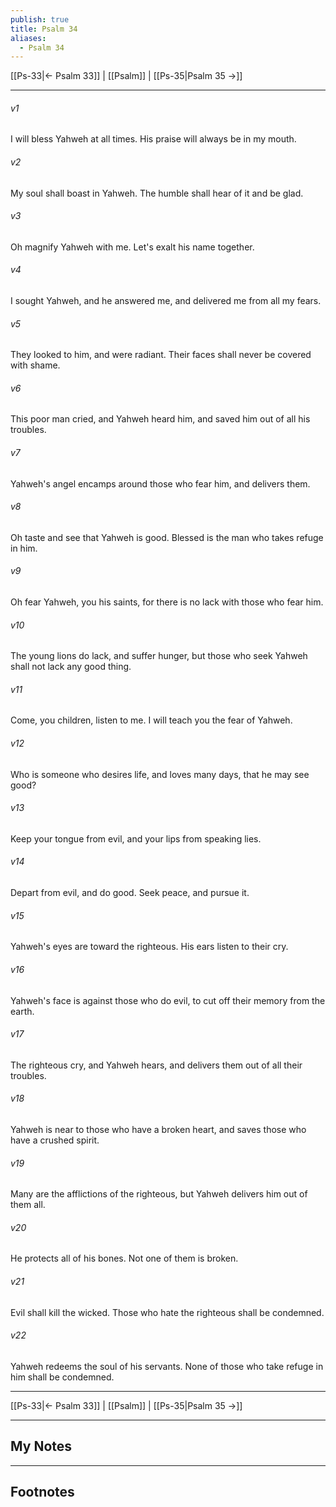 ```yaml
---
publish: true
title: Psalm 34
aliases:
  - Psalm 34
---
```


[[Ps-33|← Psalm 33]] | [[Psalm]] | [[Ps-35|Psalm 35 →]]
***



###### v1 
I will bless Yahweh at all times. His praise will always be in my mouth. 

###### v2 
My soul shall boast in Yahweh. The humble shall hear of it and be glad. 

###### v3 
Oh magnify Yahweh with me. Let's exalt his name together. 

###### v4 
I sought Yahweh, and he answered me, and delivered me from all my fears. 

###### v5 
They looked to him, and were radiant. Their faces shall never be covered with shame. 

###### v6 
This poor man cried, and Yahweh heard him, and saved him out of all his troubles. 

###### v7 
Yahweh's angel encamps around those who fear him, and delivers them. 

###### v8 
Oh taste and see that Yahweh is good. Blessed is the man who takes refuge in him. 

###### v9 
Oh fear Yahweh, you his saints, for there is no lack with those who fear him. 

###### v10 
The young lions do lack, and suffer hunger, but those who seek Yahweh shall not lack any good thing. 

###### v11 
Come, you children, listen to me. I will teach you the fear of Yahweh. 

###### v12 
Who is someone who desires life, and loves many days, that he may see good? 

###### v13 
Keep your tongue from evil, and your lips from speaking lies. 

###### v14 
Depart from evil, and do good. Seek peace, and pursue it. 

###### v15 
Yahweh's eyes are toward the righteous. His ears listen to their cry. 

###### v16 
Yahweh's face is against those who do evil, to cut off their memory from the earth. 

###### v17 
The righteous cry, and Yahweh hears, and delivers them out of all their troubles. 

###### v18 
Yahweh is near to those who have a broken heart, and saves those who have a crushed spirit. 

###### v19 
Many are the afflictions of the righteous, but Yahweh delivers him out of them all. 

###### v20 
He protects all of his bones. Not one of them is broken. 

###### v21 
Evil shall kill the wicked. Those who hate the righteous shall be condemned. 

###### v22 
Yahweh redeems the soul of his servants. None of those who take refuge in him shall be condemned.

***
[[Ps-33|← Psalm 33]] | [[Psalm]] | [[Ps-35|Psalm 35 →]]

---
## My Notes

---
## Footnotes